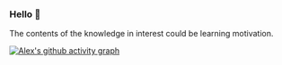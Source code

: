 ### Hello 👋

The contents of the knowledge in interest could be learning motivation.

[![Alex's github activity graph](https://activity-graph.herokuapp.com/graph?username=alex1504&theme=dracula)](https://github.com/ashutosh00710/github-readme-activity-graph)

